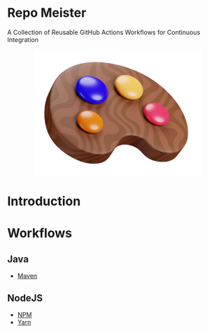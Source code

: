 # Repo Meister

A Collection of Reusable GitHub Actions Workflows for Continuous Integration

<div align="center">
  <img src="docs/repo-meister-logo.png" width="384"/>
</div>

# Introduction

# Workflows

## Java

- [Maven](docs/workflows/java/maven.md)

## NodeJS

- [NPM](docs/workflows/nodejs/npm.md)
- [Yarn](docs/workflows/nodejs/yarn.md)
